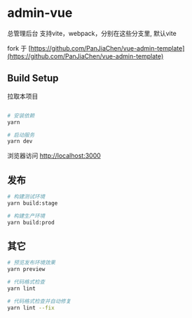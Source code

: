 # admin-vue
总管理后台 支持vite，webpack，分别在这些分支里, 默认vite

fork 于 [https://github.com/PanJiaChen/vue-admin-template](https://github.com/PanJiaChen/vue-admin-template)
## Build Setup
拉取本项目
```bash

# 安装依赖
yarn

# 启动服务
yarn dev
```

浏览器访问 [http://localhost:3000](http://localhost:3000)

## 发布

```bash
# 构建测试环境
yarn build:stage

# 构建生产环境
yarn build:prod
```

## 其它

```bash
# 预览发布环境效果
yarn preview

# 代码格式检查
yarn lint

# 代码格式检查并自动修复
yarn lint --fix
```



